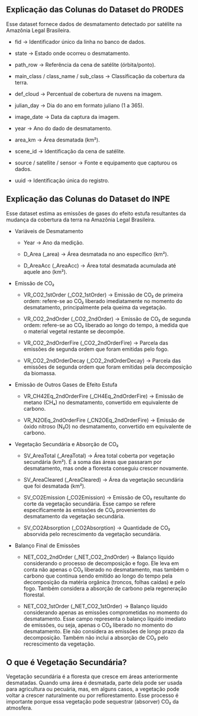 ## Explicação das Colunas do Dataset do PRODES

Esse dataset fornece dados de desmatamento detectado por satélite na Amazônia Legal Brasileira.

  - fid → Identificador único da linha no banco de dados.

  - state → Estado onde ocorreu o desmatamento.

  - path_row → Referência da cena de satélite (órbita/ponto).

  - main_class / class_name / sub_class → Classificação da cobertura da terra.

  - def_cloud → Percentual de cobertura de nuvens na imagem.

  - julian_day → Dia do ano em formato juliano (1 a 365).

  - image_date → Data da captura da imagem.

  - year → Ano do dado de desmatamento.

  - area_km → Área desmatada (km²).

  - scene_id → Identificação da cena de satélite.

  - source / satellite / sensor → Fonte e equipamento que capturou os dados.

  - uuid → Identificação única do registro.

## Explicação das Colunas do Dataset do INPE
Esse dataset estima as emissões de gases do efeito estufa resultantes da mudança da cobertura da terra na Amazônia Legal Brasileira.
- Variáveis de Desmatamento

  - Year → Ano da medição.

  - D_Area (_area) → Área desmatada no ano específico (km²).

  - D_AreaAcc (_AreaAcc) → Área total desmatada acumulada até aquele ano (km²).

- Emissão de CO₂

  - VR_CO2_1stOrder (_CO2_1stOrder) → Emissão de CO₂ de primeira ordem: refere-se ao CO₂ liberado imediatamente no momento do desmatamento, principalmente pela queima da vegetação.

  - VR_CO2_2ndOrder (_CO2_2ndOrder) → Emissão de CO₂ de segunda ordem: refere-se ao CO₂ liberado ao longo do tempo, à medida que o material vegetal restante se decompõe.

  - VR_CO2_2ndOrderFire (_CO2_2ndOrderFire) → Parcela das emissões de segunda ordem que foram emitidas pelo fogo.

  - VR_CO2_2ndOrderDecay (_CO2_2ndOrderDecay) → Parcela das emissões de segunda ordem que foram emitidas pela decomposição da biomassa.

- Emissão de Outros Gases de Efeito Estufa

  - VR_CH42Eq_2ndOrderFire (_CH4Eq_2ndOrderFire) → Emissão de metano (CH₄) no desmatamento, convertido em equivalente de carbono.

  - VR_N2OEq_2ndOrderFire (_CN2OEq_2ndOrderFire) → Emissão de óxido nitroso (N₂O) no desmatamento, convertido em equivalente de carbono.

- Vegetação Secundária e Absorção de CO₂

  - SV_AreaTotal (_AreaTotal) → Área total coberta por vegetação secundária (km²). É a soma das áreas que passaram por desmatamento, mas onde a floresta conseguiu crescer novamente.

  - SV_AreaCleared (_AreaCleared) → Área da vegetação secundária que foi desmatada (km²).

  - SV_CO2Emission (_CO2Emission) → Emissão de CO₂ resultante do corte da vegetação secundária. Esse campo se refere especificamente às emissões de CO₂ provenientes do desmatamento da vegetação secundária.

  - SV_CO2Absorption (_CO2Absorption) → Quantidade de CO₂ absorvida pelo recrescimento da vegetação secundária.

- Balanço Final de Emissões

  - NET_CO2_2ndOrder (_NET_CO2_2ndOrder) → Balanço líquido considerando o processo de decomposição e fogo.
    Ele leva em conta não apenas o CO₂ liberado no desmatamento, mas também o carbono que continua sendo emitido ao longo do tempo pela decomposição da matéria orgânica (troncos, folhas caídas) e pelo fogo.
    Também considera a absorção de carbono pela regeneração florestal.

  - NET_CO2_1stOrder (_NET_CO2_1stOrder) → Balanço líquido considerando apenas as emissões comprometidas no momento do desmatamento.
    Esse campo representa o balanço líquido imediato de emissões, ou seja, apenas o CO₂ liberado no momento do desmatamento.
    Ele não considera as emissões de longo prazo da decomposição.
    Também não inclui a absorção de CO₂ pelo recrescimento da vegetação.



## O que é Vegetação Secundária?
Vegetação secundária é a floresta que cresce em áreas anteriormente desmatadas. 
Quando uma área é desmatada, parte dela pode ser usada para agricultura ou pecuária, mas, em alguns casos, a vegetação pode voltar a crescer naturalmente ou por reflorestamento. 
Esse processo é importante porque essa vegetação pode sequestrar (absorver) CO₂ da atmosfera.
